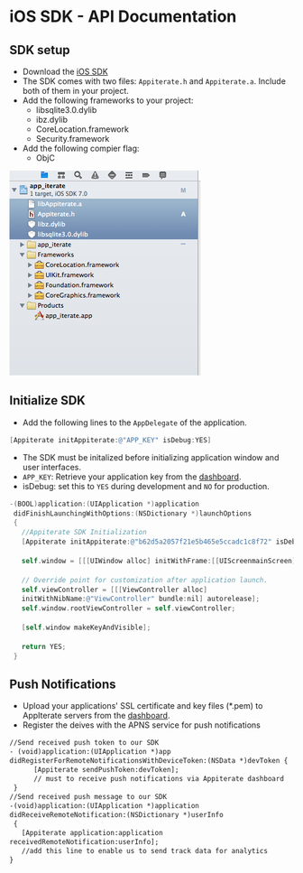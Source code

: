 # iOS SDK - API Documentation

## SDK setup

* Download the [iOS SDK](http://dashboard.appiterate.com)
* The SDK comes with two files: `Appiterate.h` and `Appiterate.a`. Include both of them in your project.
* Add the following frameworks to your project:
    * libsqlite3.0.dylib
    * ibz.dylib
    * CoreLocation.framework
    * Security.framework
* Add the following compier flag:
    * ObjC

![alt text](img/ios-project.png "ios-project")

## Initialize SDK

* Add the following lines to the `AppDelegate` of the application.

```objective-c
[Appiterate initAppiterate:@"APP_KEY" isDebug:YES]
```

* The SDK must be initalized before initializing application window and user interfaces.
* `APP_KEY`: Retrieve your application key from the
<a href="http://dashboard.appiterate.com" target="_blank">dashboard</a>.
* isDebug: set this to `YES` during development and `NO` for production.

```objective-c
-(BOOL)application:(UIApplication *)application
 didFinishLaunchingWithOptions:(NSDictionary *)launchOptions
 {
   //Appiterate SDK Initialization
   [Appiterate initAppiterate:@"b62d5a2057f21e5b465e5ccadc1c8f72" isDebug:YES];

   self.window = [[[UIWindow alloc] initWithFrame:[[UIScreenmainScreen] bounds]]autorelease];

   // Override point for customization after application launch.
   self.viewController = [[[ViewController alloc]
   initWithNibName:@"ViewController" bundle:nil] autorelease];
   self.window.rootViewController = self.viewController;

   [self.window makeKeyAndVisible];

   return YES;
 }
```

## Push Notifications

* Upload your applications' SSL certificate and key files (*.pem) to AppIterate servers from the [dashboard](http://dashboard.appiterate.com).
* Register the deives with the APNS service for push notifications

```
//Send received push token to our SDK
- (void)application:(UIApplication *)app didRegisterForRemoteNotificationsWithDeviceToken:(NSData *)devToken {
      [Appiterate sendPushToken:devToken];
      // must to receive push notifications via Appiterate dashboard
 }
//Send received push message to our SDK
-(void)application:(UIApplication *)application didReceiveRemoteNotification:(NSDictionary *)userInfo
 {
   [Appiterate application:application receivedRemoteNotification:userInfo];
   //add this line to enable us to send track data for analytics
}
```